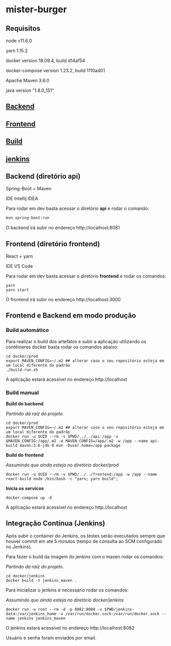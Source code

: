 # mister-burger

## Requisitos

node v11.6.0

yarn 1.15.2

docker version 18.09.4, build d14af54

docker-compose version 1.23.2, build 1110ad01

Apache Maven 3.6.0

java version "1.8.0_151"

## [Backend](/api/#readme)

## [Frontend](/frontend/#readme)

## [Build](/docker/prod/#readme)

## [jenkins](/docker/jenkins/#readme)

## Backend (diretório api)

Spring-Boot + Maven

IDE Intellij IDEA

Para rodar em dev basta acessar o diretório **api** e rodar o comando:
```bash
mvn spring-boot:run
```

O backend irá subir no endereço http://localhost:8081

## Frontend (diretório frontend)

React + yarn

IDE VS Code

Para rodar em dev basta acessar o diretório **frontend** e rodar os comandos:
```
yarn
yarn start
```
O frontend irá subir no endereço http://localhost:3000

## Frontend e Backend em modo produção

### Build automático
Para realizar o build dos artefatos e subir a aplicação utilizando os contêineres docker basta rodar os comandos abaixo:
```
cd docker/prod
export MAVEN_CONFIG=~/.m2 ## alterar caso o seu repositório esteja em um local diferente do padrão
./build-run.sh
```

A aplicação estará acessível no endereço http://localhost

### Build manual

**Build do backend**

*Partindo da raíz do projeto.*

```
cd docker/prod
export MAVEN_CONFIG=~/.m2 ## alterar caso o seu repositório esteja em um local diferente do padrão
docker run -u $UID --rm -v $PWD/../../api:/app -v $MAVEN_CONFIG:/app/.m2 -e MAVEN_CONFIG=/app/.m2 -w /app --name api-build maven:3.6-jdk-8 mvn -Duser.home=/app package
```

**Build do frontend**

*Assumindo que ainda esteja no diretório docker/prod*

```
docker run -u $UID --rm -v $PWD/../../frontend:/app -w /app --name react-build node /bin/bash -c "yarn; yarn build";
```

**Inicia os servicos**
```
docker-compose up -d
```

A aplicação estará acessível no endereço http://localhost

## Integração Contínua (Jenkins)

Após subir o container do Jenkins, os testes serão executados sempre que houver commit em até 5 minutos (tempo de consulta ao SCM configurado no Jenkins).

Para fazer o build da imagem do jenkins com o maven rodar os comandos:

*Partindo da raíz do projeto.*

```
cd docker/jenkins
docker build -t jenkins_maven .
```

Para inicializar o jenkins é necessário rodar os comandos:

*Assumindo que ainda esteja no diretório docker/jenkins*

```
docker run -u root --rm -d -p 8082:8080 -v $PWD/jenkins-data:/var/jenkins_home -v /var/run/docker.sock:/var/run/docker.sock --name jenkins jenkins_maven
```

O jenkins estará acessível no endereço http://localhost:8082

Usuário e senha foram enviados por email.
